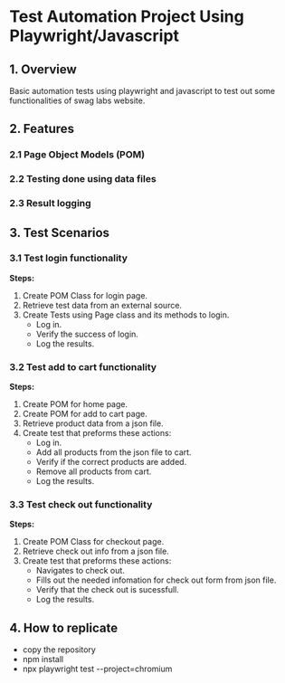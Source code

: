 # Test Automation Project Using Playwright/Javascript
## 1. Overview

Basic automation tests using playwright and javascript to test out some functionalities of swag labs website.

## 2. Features

### 2.1 Page Object Models (POM) 

### 2.2 Testing done using data files

### 2.3 Result logging

## 3. Test Scenarios

### 3.1 Test login functionality

**Steps:**

1. Create POM Class for login page.
2. Retrieve test data from an external source.
3. Create Tests using Page class and its methods to login.
   - Log in.
   - Verify the success of login.
   - Log the results.

### 3.2 Test add to cart functionality


**Steps:**

1. Create POM for home page.
2. Create POM for add to cart page.
3. Retrieve product data from a json file.
5. Create test that preforms these actions:
   - Log in.
   - Add all products from the json file to cart.
   - Verify if the correct products are added.
   - Remove all products from cart.
   - Log the results.

### 3.3 Test check out functionality


**Steps:**

1. Create POM Class for checkout page.
2. Retrieve check out info from a json file.
3. Create test that preforms these actions:
   - Navigates to check out.
   - Fills out the needed infomation for check out form from json file.
   - Verify that the check out is sucessfull.
   - Log the results.
     
## 4. How to replicate
- copy the repository
- npm install
- npx playwright test --project=chromium
